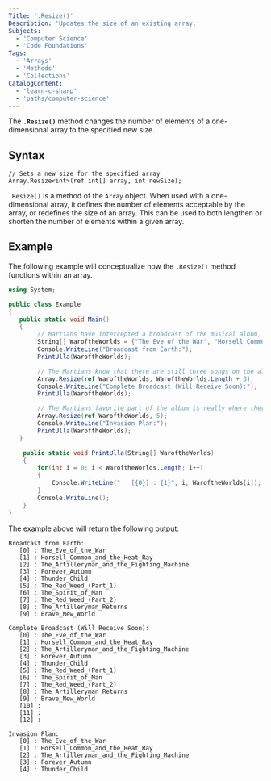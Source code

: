 ```yaml
---
Title: '.Resize()'
Description: 'Updates the size of an existing array.'
Subjects:
  - 'Computer Science'
  - 'Code Foundations'
Tags:
  - 'Arrays'
  - 'Methods'
  - 'Collections'
CatalogContent:
  - 'learn-c-sharp'
  - 'paths/computer-science'
---
```


The **`.Resize()`** method changes the number of elements of a one-dimensional array to the specified new size.

## Syntax

```pseudo
// Sets a new size for the specified array
Array.Resize<int>(ref int[] array, int newSize);
```

`.Resize()` is a method of the `Array` object. When used with a one-dimensional array, it defines the number of elements acceptable by the array, or redefines the size of an array. This can be used to both lengthen or shorten the number of elements within a given array.

## Example

The following example will conceptualize how the `.Resize()` method functions within an array.

```cs
using System;

public class Example
{
   public static void Main()
   {
        // Martians have intercepted a broadcast of the musical album, Jeff Wayne's "War of the Worlds", and they love it.  The Martians have created an array of the songs they were able to intercept.
        String[] WaroftheWorlds = {"The_Eve_of_the_War", "Horsell_Common_and_the_Heat_Ray", "The_Artilleryman_and_the_Fighting_Machine", "Forever_Autumn", "Thunder_Child", "The_Red_Weed_(Part_1)", "The_Spirit_of_Man", "The_Red_Weed_(Part_2)", "The_Artilleryman_Returns", "Brave_New_World"};
        Console.WriteLine("Broadcast from Earth:");
        PrintUlla(WaroftheWorlds);

        // The Martians know that there are still three songs on the album, but they do not know what these songs are called.  Instead, they resize their array to set empty placeholders for these songs.
        Array.Resize(ref WaroftheWorlds, WaroftheWorlds.Length + 3);
        Console.WriteLine("Complete Broadcast (Will Receive Soon):");
        PrintUlla(WaroftheWorlds);

        // The Martians favorite part of the album is really where they triumph over humanity. They decide that this part of the array is their favorite, and resize the array to only include the first five songs.
        Array.Resize(ref WaroftheWorlds, 5);
        Console.WriteLine("Invasion Plan:");
        PrintUlla(WaroftheWorlds);
   }

    public static void PrintUlla(String[] WaroftheWorlds)  
    {
        for(int i = 0; i < WaroftheWorlds.Length; i++)
        {
            Console.WriteLine("   [{0}] : {1}", i, WaroftheWorlds[i]);
        }
        Console.WriteLine();
    }
}
```

The example above will return the following output:

```shell
Broadcast from Earth:
   [0] : The_Eve_of_the_War
   [1] : Horsell_Common_and_the_Heat_Ray
   [2] : The_Artilleryman_and_the_Fighting_Machine
   [3] : Forever_Autumn
   [4] : Thunder_Child
   [5] : The_Red_Weed_(Part_1)
   [6] : The_Spirit_of_Man
   [7] : The_Red_Weed_(Part_2)
   [8] : The_Artilleryman_Returns
   [9] : Brave_New_World

Complete Broadcast (Will Receive Soon):
   [0] : The_Eve_of_the_War
   [1] : Horsell_Common_and_the_Heat_Ray
   [2] : The_Artilleryman_and_the_Fighting_Machine
   [3] : Forever_Autumn
   [4] : Thunder_Child
   [5] : The_Red_Weed_(Part_1)
   [6] : The_Spirit_of_Man
   [7] : The_Red_Weed_(Part_2)
   [8] : The_Artilleryman_Returns
   [9] : Brave_New_World
   [10] :
   [11] :
   [12] :

Invasion Plan:
   [0] : The_Eve_of_the_War
   [1] : Horsell_Common_and_the_Heat_Ray
   [2] : The_Artilleryman_and_the_Fighting_Machine
   [3] : Forever_Autumn
   [4] : Thunder_Child
```